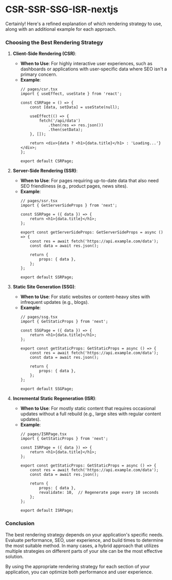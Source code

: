 # CSR-SSR-SSG-ISR-nextjs
Certainly! Here's a refined explanation of which rendering strategy to use, along with an additional example for each approach.

### Choosing the Best Rendering Strategy

1. **Client-Side Rendering (CSR)**:
   - **When to Use**: For highly interactive user experiences, such as dashboards or applications with user-specific data where SEO isn't a primary concern.
   - **Example**:
     ```tsx
     // pages/csr.tsx
     import { useEffect, useState } from 'react';

     const CSRPage = () => {
         const [data, setData] = useState(null);

         useEffect(() => {
             fetch('/api/data')
                 .then(res => res.json())
                 .then(setData);
         }, []);

         return <div>{data ? <h1>{data.title}</h1> : 'Loading...'}</div>;
     };

     export default CSRPage;
     ```

2. **Server-Side Rendering (SSR)**:
   - **When to Use**: For pages requiring up-to-date data that also need SEO friendliness (e.g., product pages, news sites).
   - **Example**:
     ```tsx
     // pages/ssr.tsx
     import { GetServerSideProps } from 'next';

     const SSRPage = ({ data }) => {
         return <h1>{data.title}</h1>;
     };

     export const getServerSideProps: GetServerSideProps = async () => {
         const res = await fetch('https://api.example.com/data');
         const data = await res.json();

         return {
             props: { data },
         };
     };

     export default SSRPage;
     ```

3. **Static Site Generation (SSG)**:
   - **When to Use**: For static websites or content-heavy sites with infrequent updates (e.g., blogs).
   - **Example**:
     ```tsx
     // pages/ssg.tsx
     import { GetStaticProps } from 'next';

     const SSGPage = ({ data }) => {
         return <h1>{data.title}</h1>;
     };

     export const getStaticProps: GetStaticProps = async () => {
         const res = await fetch('https://api.example.com/data');
         const data = await res.json();

         return {
             props: { data },
         };
     };

     export default SSGPage;
     ```

4. **Incremental Static Regeneration (ISR)**:
   - **When to Use**: For mostly static content that requires occasional updates without a full rebuild (e.g., large sites with regular content updates).
   - **Example**:
     ```tsx
     // pages/ISRPage.tsx
     import { GetStaticProps } from 'next';

     const ISRPage = ({ data }) => {
         return <h1>{data.title}</h1>;
     };

     export const getStaticProps: GetStaticProps = async () => {
         const res = await fetch('https://api.example.com/data');
         const data = await res.json();

         return {
             props: { data },
             revalidate: 10,  // Regenerate page every 10 seconds
         };
     };

     export default ISRPage;
     ```

### Conclusion

The best rendering strategy depends on your application's specific needs. Evaluate performance, SEO, user experience, and build times to determine the most suitable method. In many cases, a hybrid approach that utilizes multiple strategies on different parts of your site can be the most effective solution. 

By using the appropriate rendering strategy for each section of your application, you can optimize both performance and user experience. 
